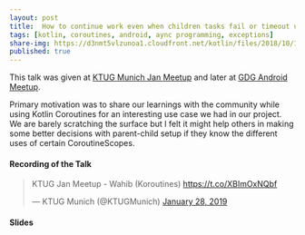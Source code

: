 ```yaml
---
layout: post
title:  How to continue work even when children tasks fail or timeout using Kotlin Coroutines
tags: [kotlin, coroutines, android, aync programming, exceptions]  
share-img: https://d3nmt5vlzunoa1.cloudfront.net/kotlin/files/2018/10/1_3_banner_dark.png
published: true
---
```


This talk was given at [KTUG Munich Jan Meetup](https://www.meetup.com/Kotlin-User-Group-Munich/events/257927489/) and later at [GDG Android Meetup](https://www.meetup.com/GDG-Munich-Android/).

Primary motivation was to share our learnings with the community while using Kotlin Coroutines for an interesting use case we had in our project. We are barely scratching the surface but I felt it might help others in making some better decisions with parent-child setup if they know the different uses of certain CoroutineScopes. 

#### Recording of the Talk

<blockquote class="twitter-tweet" data-lang="en"><p lang="in" dir="ltr">KTUG Jan Meetup - Wahib (Koroutines) <a href="https://t.co/XBImOxNQbf">https://t.co/XBImOxNQbf</a></p>&mdash; KTUG Munich (@KTUGMunich) <a href="https://twitter.com/KTUGMunich/status/1089953855700226050?ref_src=twsrc%5Etfw">January 28, 2019</a></blockquote>
<script async src="https://platform.twitter.com/widgets.js" charset="utf-8"></script>

#### Slides

<script async class="speakerdeck-embed" data-id="57153cc20afc4883b10df98e95f42007" data-ratio="1.77777777777778" src="//speakerdeck.com/assets/embed.js"></script>
